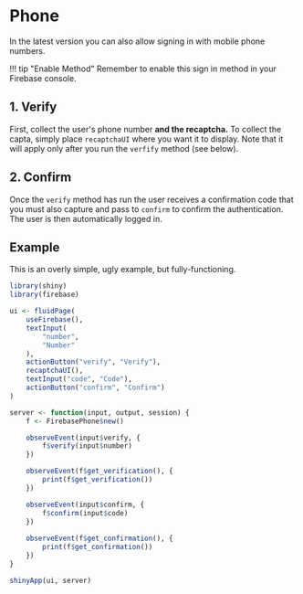 # Phone

In the latest version you can also allow signing in with
mobile phone numbers.

!!! tip "Enable Method"
		Remember to enable this sign in method in your Firebase
		console.


## 1. Verify

First, collect the user's phone number __and the recaptcha.__
To collect the capta, simply place `recaptchaUI` where you want
it to display. Note that it will apply only after you run
the `verfify` method (see below).

## 2. Confirm

Once the `verify` method has run the user receives a confirmation
code that you must also capture and pass to `confirm` to confirm
the authentication. The user is then automatically logged in.

## Example

This is an overly simple, ugly example, but fully-functioning.

```r
library(shiny)
library(firebase)

ui <- fluidPage(
	useFirebase(),
	textInput(
		"number",
		"Number"
	),
	actionButton("verify", "Verify"),
	recaptchaUI(),
	textInput("code", "Code"),
	actionButton("confirm", "Confirm")
)

server <- function(input, output, session) {
	f <- FirebasePhone$new()

	observeEvent(input$verify, {
		f$verify(input$number)
	})

	observeEvent(f$get_verification(), {
		print(f$get_verification())
	})

	observeEvent(input$confirm, {
		f$confirm(input$code)
	})
	
	observeEvent(f$get_confirmation(), {
		print(f$get_confirmation())
	})
}

shinyApp(ui, server)
```